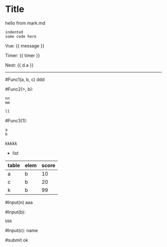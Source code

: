 # Title

hello from mark.md

	indented
	some code here

Vue: {{ message }}

Timer: {{ timer }}

Nest: {{ d.a }}

------

#Func1(a, b, c) ddd

#Func2(>, b):

    nn
    mm

    ll

#Func3(1):

    a
    b

kkkkk

- list


| table | elem | score |
|-------|------|-------|
| a | b | 10 |
| c | b | 20 |
| k | b | 99 |

#Input(n) aaa

#Input(b):

    bbb

#Input(c): name

#submit ok

<script>
data = {
	message: "",
	timer: "",
	d: {}
};
</script>
